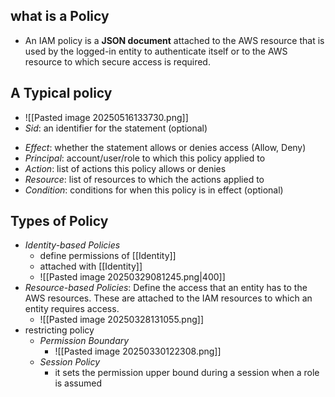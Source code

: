 ## what is a Policy
* An IAM policy is a **JSON document** attached to the AWS resource that is used by the logged-in entity to authenticate itself or to the AWS resource to which secure access is required.
## A Typical policy
* ![[Pasted image 20250516133730.png]]
* _Sid_: an identifier for the statement (optional) 
- _Effect_: whether the statement allows or denies access (Allow, Deny)
- _Principal_: account/user/role to which this policy applied to
- _Action_: list of actions this policy allows or denies
- _Resource_: list of resources to which the actions applied to
- _Condition_: conditions for when this policy is in effect (optional)
## Types of Policy
* _Identity-based Policies_
	* define permissions of [[Identity]] 
	* attached with [[Identity]]
	- ![[Pasted image 20250329081245.png|400]]
* _Resource-based Policies_: Define the access that an entity has to the AWS resources. These are attached to the IAM resources to which an entity requires access.
	* ![[Pasted image 20250328131055.png]]
* restricting policy
	* _Permission Boundary_
		- ![[Pasted image 20250330122308.png]]
	* _Session Policy_
		* it sets the permission upper bound during a session when a role is assumed